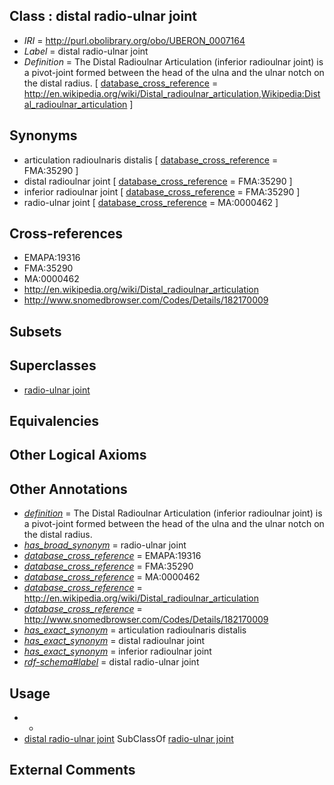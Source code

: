 
## Class : distal radio-ulnar joint

 * *IRI* = http://purl.obolibrary.org/obo/UBERON_0007164
 * *Label* = distal radio-ulnar joint
 * *Definition* = The Distal Radioulnar Articulation (inferior radioulnar joint) is a pivot-joint formed between the head of the ulna and the ulnar notch on the distal radius. [ [database_cross_reference](../../ef/oboInOwl#hasDbXref.md) = http://en.wikipedia.org/wiki/Distal_radioulnar_articulation,Wikipedia:Distal_radioulnar_articulation ]

## Synonyms

 * articulation radioulnaris distalis [ [database_cross_reference](../../ef/oboInOwl#hasDbXref.md) = FMA:35290 ]
 * distal radioulnar joint [ [database_cross_reference](../../ef/oboInOwl#hasDbXref.md) = FMA:35290 ]
 * inferior radioulnar joint [ [database_cross_reference](../../ef/oboInOwl#hasDbXref.md) = FMA:35290 ]
 * radio-ulnar joint [ [database_cross_reference](../../ef/oboInOwl#hasDbXref.md) = MA:0000462 ]

## Cross-references

 * EMAPA:19316
 * FMA:35290
 * MA:0000462
 * http://en.wikipedia.org/wiki/Distal_radioulnar_articulation
 * http://www.snomedbrowser.com/Codes/Details/182170009

## Subsets


## Superclasses

 * [radio-ulnar joint](../../UBERON/28/UBERON_0001528.md)

## Equivalencies


## Other Logical Axioms


## Other Annotations

 * *[definition](../../IAO/15/IAO_0000115.md)* = The Distal Radioulnar Articulation (inferior radioulnar joint) is a pivot-joint formed between the head of the ulna and the ulnar notch on the distal radius.
 * *[has_broad_synonym](../../ym/oboInOwl#hasBroadSynonym.md)* = radio-ulnar joint
 * *[database_cross_reference](../../ef/oboInOwl#hasDbXref.md)* = EMAPA:19316
 * *[database_cross_reference](../../ef/oboInOwl#hasDbXref.md)* = FMA:35290
 * *[database_cross_reference](../../ef/oboInOwl#hasDbXref.md)* = MA:0000462
 * *[database_cross_reference](../../ef/oboInOwl#hasDbXref.md)* = http://en.wikipedia.org/wiki/Distal_radioulnar_articulation
 * *[database_cross_reference](../../ef/oboInOwl#hasDbXref.md)* = http://www.snomedbrowser.com/Codes/Details/182170009
 * *[has_exact_synonym](../../ym/oboInOwl#hasExactSynonym.md)* = articulation radioulnaris distalis
 * *[has_exact_synonym](../../ym/oboInOwl#hasExactSynonym.md)* = distal radioulnar joint
 * *[has_exact_synonym](../../ym/oboInOwl#hasExactSynonym.md)* = inferior radioulnar joint
 * *[rdf-schema#label](../../el/rdf-schema#label.md)* = distal radio-ulnar joint

## Usage

 * -
 * [distal radio-ulnar joint](../../UBERON/64/UBERON_0007164.md) SubClassOf [radio-ulnar joint](../../UBERON/28/UBERON_0001528.md)

## External Comments


